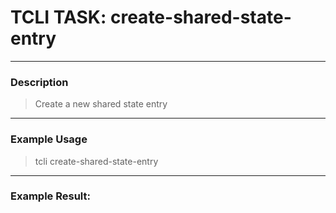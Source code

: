 # TCLI TASK: create-shared-state-entry

---
### Description
> Create a new shared state entry

---
### Example Usage
> tcli create-shared-state-entry



---
### Example Result:
